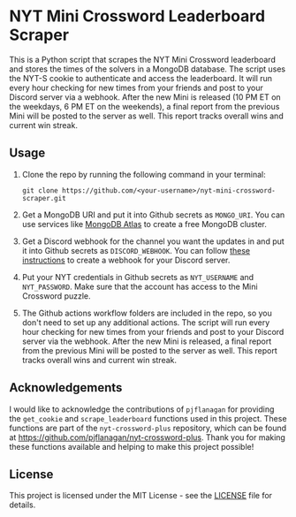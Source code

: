 # NYT Mini Crossword Leaderboard Scraper

This is a Python script that scrapes the NYT Mini Crossword leaderboard and stores the times of the solvers in a MongoDB database. The script uses the NYT-S cookie to authenticate and access the leaderboard. It will run every hour checking for new times from your friends and post to your Discord server via a webhook. After the new Mini is released (10 PM ET on the weekdays, 6 PM ET on the weekends), a final report from the previous Mini will be posted to the server as well. This report tracks overall wins and current win streak.

## Usage

1. Clone the repo by running the following command in your terminal:

   ```
   git clone https://github.com/<your-username>/nyt-mini-crossword-scraper.git
   ```

2. Get a MongoDB URI and put it into Github secrets as `MONGO_URI`. You can use services like [MongoDB Atlas](https://www.mongodb.com/cloud/atlas) to create a free MongoDB cluster.

3. Get a Discord webhook for the channel you want the updates in and put it into Github secrets as `DISCORD_WEBHOOK`. You can follow [these instructions](https://support.discord.com/hc/en-us/articles/228383668-Intro-to-Webhooks) to create a webhook for your Discord server.

4. Put your NYT credentials in Github secrets as `NYT_USERNAME` and `NYT_PASSWORD`. Make sure that the account has access to the Mini Crossword puzzle.

5. The Github actions workflow folders are included in the repo, so you don't need to set up any additional actions. The script will run every hour checking for new times from your friends and post to your Discord server via the webhook. After the new Mini is released, a final report from the previous Mini will be posted to the server as well. This report tracks overall wins and current win streak.

## Acknowledgements

I would like to acknowledge the contributions of `pjflanagan` for providing the `get_cookie` and `scrape_leaderboard` functions used in this project. These functions are part of the `nyt-crossword-plus` repository, which can be found at https://github.com/pjflanagan/nyt-crossword-plus. Thank you for making these functions available and helping to make this project possible!

## License

This project is licensed under the MIT License - see the [LICENSE](https://github.com/git/git-scm.com/blob/main/MIT-LICENSE.txt) file for details.
